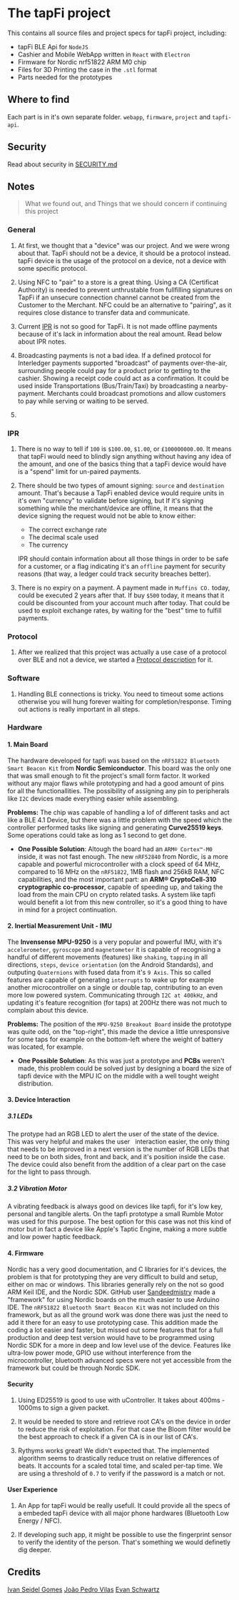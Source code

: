 # The tapFi project

This contains all source files and project specs for tapFi project, including:

- tapFi BLE Api for `NodeJS`
- Cashier and Mobile WebApp written in `React` with `Electron`
- Firmware for Nordic nrf51822 ARM M0 chip
- Files for 3D Printing the case in the `.stl` format
- Parts needed for the prototypes

## Where to find

Each part is in it's own separate folder. `webapp`, `firmware`, `project` and `tapfi-api`.

## Security

Read about security in [SECURITY.md](SECURITY.md)

## Notes
> What we found out, and Things that we should concern if continuing this project

### General

1.  At first, we thought that a "device" was our project. And we were wrong about that. 
    TapFi should not be a device, it should be a protocol instead. tapFi device is the
    usage of the protocol on a device, not a device with some specific protocol.

2.  Using NFC to "pair" to a store is a great thing. Using a CA (Certificat Authority) is
    needed to prevent unthrustable from fullfilling signatures on TapFi if an unsecure
    connection channel cannot be created from the Customer to the Merchant. NFC could be
    an alternative to "pairing", as it requires close distance to transfer data and communicate.

3.  Current [IPR](https://github.com/interledgerjs/ilp-packet/tree/f5b36b762cb87636433bb2e81c22985ab068dad6)
    is not so good for TapFi. It is not made offline payments because of it's lack in information 
    about the real amount. Read below about IPR notes.

4.  Broadcasting payments is not a bad idea. If a defined protocol for Interledger payments 
    supported "broadcast" of payments over-the-air, surrounding people could pay for a product
    prior to getting to the cashier. Showing a receipt code could act as a confirmation.
    It could be used inside Transportations (Bus/Train/Taxi) by broadcasting a nearby-payment.
    Merchants could broadcast promotions and allow customers to pay while serving or waiting to be served.

5. 


### IPR

1.  There is no way to tell if `100` is `$100.00`, `$1.00`, or `£100000000.00`.
    It means that tapFi would need to blindly sign anything without having any idea of the
    amount, and one of the basics thing that a tapFi device would have is a "spend" limit for
    un-paired payments.

2.  There should be two types of amount signing: `source` and `destination` amount. That's because
    a TapFi enabled device would require units in it's own "currency" to validate before signing, but
    If it's signing something while the merchant/device are offline, it means that the device signing
    the request would not be able to know either:

     - The correct exchange rate
     - The decimal scale used
     - The currency

    IPR should contain information about all those things in order to be safe for a customer, or a 
    flag indicating it's an `offline` payment for security reasons (that way, a ledger could track 
    security breaches better).

3.  There is no expiry on a payment. A payment made in `Muffins CO.` today, could be executed 2
    years after that. If buy `$500` today, it means that it could be discounted from your account
    much after today. That could be used to exploit exchange rates, by waiting for the "best" 
    time to fulfill payments.


### Protocol

1.  After we realized that this project was actually a use case of a protocol over BLE and not a device,
    we started a [Protocol description](#?) for it.

### Software

1.  Handling BLE connections is tricky. You need to timeout some actions otherwise you will hung 
    forever waiting for completion/response. Timing out actions is really important in all steps.
    

### Hardware

#### 1.  Main Board

The hardware developed for tapfi was based on the `nRF51822 Bluetooth Smart Beacon Kit` from **Nordic Semiconductor**. This board was the only one that was small enough to fit the project's small form factor. It worked without any major flaws while prototyping and had a good amount of pins for all the functionallities. The possibility of assigning any pin to peripherals like `I2C` devices made everything easier while assembling.

**Problems:** The chip was capable of handling a lof of different tasks and act like a BLE 4.1 Device, but there was a little problem with the speed which the controller performed tasks like signing and generating **Curve25519 keys**. Some operations could take as long as 1 second to get done.
  - **One Possible Solution**: Altough the board had an `ARM® Cortex™-M0` inside, it was not fast enough. The new `nRF52840` from Nordic, is a more capable and powerful microcontroller with a clock speed of 64 MHz, compared to 16 MHz on the `nRF51822`, 1MB flash and 256kB RAM, NFC capabilities, and the most important part: an **ARM® CryptoCell-310 cryptographic co-processor**, capable of speeding up, and taking the load from the main CPU on crypto related tasks. A system like tapfi would benefit a lot from this new controller, so it's a good thing to have in mind for a project continuation.
  
#### 2.  Inertial Measurement Unit - IMU

The **Invensense MPU-9250** is a very popular and powerful IMU, with it's `accelerometer`, `gyroscope` and `magnetometer` it is capable of recognising a handful of different movements (features) like `shaking`, `tapping` in all directions, `steps`, `device orientation` (on the Android Standards), and outputing `Quaternions` with fused data from it's `9 Axis`. This so called features are capable of generating `interrupts` to wake up for example another microcontroller on a single or double tap, contributing to an even more low powered system. Communicating through `I2C at 400kHz`, and updating it's feature recognition (for taps) at 200Hz there was not much to complain about this device.

**Problems:** The position of the `MPU-9250 Breakout Board` inside the prototype was quite odd, on the "top-right", this made the device a little unresponsive for some taps for example on the bottom-left where the weight of battery was located, for example.
  - **One Possible Solution**: As this was just a prototype and **PCBs** weren't made, this problem could be solved just by designing a board the size of tapfi device with the MPU IC on the middle with a well tought weight distribution.  
  
#### 3.  Device Interaction

##### 3.1  LEDs

The protype had an RGB LED to alert the user of the state of the device. This was very helpful and makes the user   interaction easier, the only thing that needs to be improved in a next version is the number of RGB LEDs that need to be on both sides, front and back, and it's position inside the case. The device could also benefit from the addition of a clear part on the case for the light to pass through.

##### 3.2  Vibration Motor

A vibrating feedback is always good on devices like tapfi, for it's low key, personal and tangible alerts. On the tapfi prototype a small Rumble Motor was used for this purpose. The best option for this case was not this kind of motor but in fact a device like Apple's Taptic Engine, making a more subtle and low power haptic feedback.

#### 4.  Firmware

Nordic has a very good documentation, and C libraries for it's devices, the problem is that for prototyping they are very difficult to build and setup, either on mac or windows. This libraries generally rely on the not so good ARM Keil IDE, and the Nordic SDK. GitHub user [Sandeedmistry](https://github.com/sandeepmistry/arduino-nRF5) made a "framework" for using Nordic boards on the much easier to use Arduino IDE. The `nRF51822 Bluetooth Smart Beacon Kit` was not included on this framework, but as all the ground work was done there was just the need to add it there for an easy to use prototyping case. This addition made the coding a lot easier and faster, but missed out some features that for a full production and deep test version would have to be programmed using Nordic SDK for a more in deep and low level use of the device. Features like ultra-low power mode, GPIO use without interference from the microcontroller, bluetooth advanced specs were not yet accessible from the framework but could be through Nordic SDK.

#### Security

1.  Using ED25519 is good to use with uController. It takes about 400ms - 1000ms to sign a given packet.

2.  It would be needed to store and retrieve root CA's on the device in order to reduce the risk of 
    exploitation. For that case the Bloom filter would be the best approach to check if a given CA
    is in our list of CA's.

3.  Rythyms works great! We didn't expected that. The implemented algorithm seems to drastically reduce
    trust on relative differences of beats. It accounts for a scaled total time, and scaled per-tap time.
    We are using a threshold of `0.7` to verify if the password is a match or not.

#### User Experience

1.  An App for tapFi would be really usefull. It could provide all the specs of a embeded tapFi device 
    with all major phone hardwares (Bluetooth Low Energy / NFC). 

2.  If developing such app, it might be possible to use the fingerprint sensor to verify the identity of the
    person. That's something we would definetly dig deeper.

## Credits

[Ivan Seidel Gomes](https://github.com/ivanseidel)
[João Pedro Vilas](https://github.com/joaopedrovbs)
[Evan Schwartz](https://github.com/emschwartz)

